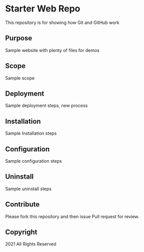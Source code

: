 # Starter Web Repo

This repository is for showing how Git and GitHub work

## Purpose

Sample website with plenty of files for demos

## Scope
Sample scope

## Deployment
Sample deployment steps, new process


## Installation

Sample Installation steps

## Configuration
Sample configuration steps

## Uninstall

Sample uninstall steps

## Contribute
Please fork this repository and then issue Pull request for review.

## Copyright
2021 All Rights Reserved
